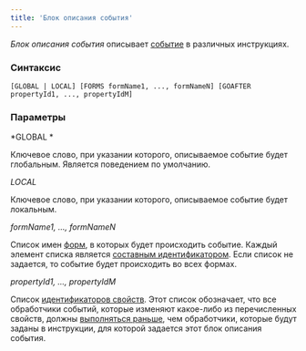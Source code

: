 ```yaml
---
title: 'Блок описания события'
---
```


*Блок описания события* описывает [событие](События.md) в различных инструкциях.

### Синтаксис

    [GLOBAL | LOCAL] [FORMS formName1, ..., formNameN] [GOAFTER propertyId1, ..., propertyIdM]

### Параметры

*GLOBAL *

Ключевое слово, при указании которого, описываемое событие будет глобальным. Является поведением по умолчанию.

*LOCAL*

Ключевое слово, при указании которого, описываемое событие будет локальным.

*formName1, ..., formNameN*

Список имен [форм](Формы.md), в которых будет происходить событие. Каждый элемент списка является [составным идентификатором](Идентификаторы.md#cid-broken). Если список не задается, то событие будет происходить во всех формах.

*propertyId1, ..., propertyIdM*

Список [идентификаторов свойств](Идентификаторы.md#propertyid-broken). Этот список обозначает, что все обработчики событий, которые изменяют какое-либо из перечисленных свойств, должны [выполняться раньше](События.md#order-broken), чем обработчики, которые будут заданы в инструкции, для которой задается этот блок описания события.
